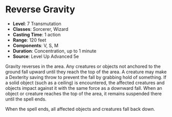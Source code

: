 # Reverse Gravity

- **Level**: 7 Transmutation
- **Classes**: Sorcerer, Wizard
- **Casting Time**: 1 action
- **Range**: 120 feet
- **Components**: V, S, M
- **Duration**: Concentration, up to 1 minute
- **Source**: Level Up Advanced 5e

Gravity reverses in the area. Any creatures or objects not anchored to the ground fall upward until they reach the top of the area. A creature may make a Dexterity saving throw to prevent the fall by grabbing hold of something. If a solid object (such as a ceiling) is encountered, the affected creatures and objects impact against it with the same force as a downward fall. When an object or creature reaches the top of the area, it remains suspended there until the spell ends.

When the spell ends, all affected objects and creatures fall back down.

